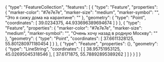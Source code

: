 {
  "type": "FeatureCollection",
  "features": [
    {
      "type": "Feature",
      "properties": {
        "marker-color": "#7e7e7e",
        "marker-size": "medium",
        "marker-symbol": "",
        "Это я сижу дома  на карантине": ""
      },
      "geometry": {
        "type": "Point",
        "coordinates": [
          39.0234375,
          44.933696389694674
        ]
      }
    },
    {
      "type": "Feature",
      "properties": {
        "marker-color": "#7e7e7e",
        "marker-size": "medium",
        "marker-symbol": "",
        "Очень хочу назад в родную Москву": ""
      },
      "geometry": {
        "type": "Point",
        "coordinates": [
          37.6611328125,
          55.801280971180454
        ]
      }
    },
    {
      "type": "Feature",
      "properties": {},
      "geometry": {
        "type": "LineString",
        "coordinates": [
          [
            38.95751953125,
            45.02695045318546
          ],
          [
            37.6171875,
            55.78892895389262
          ]
        ]
      }
    }
  ]
}